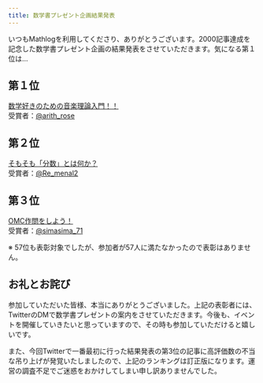 ```yaml
---
title: 数学書プレゼント企画結果発表
---
```


いつもMathlogを利用してくださり、ありがとうございます。2000記事達成を記念した数学書プレゼント企画の結果発表をさせていただきます。気になる第１位は...

<!--truncate-->

## 第１位
[数学好きのための音楽理論入門！！](mathlog.info/articles/2514)<br />
受賞者：[@arith_rose](https://twitter.com/arith_rose)

## 第２位
[そもそも「分数」とは何か？](https://mathlog.info/articles/2524)<br />
受賞者：[@Re_menal2](https://twitter.com/Re_menal2)

## 第３位
[OMC作問をしよう！](https://mathlog.info/articles/2499)<br />
受賞者：[@simasima_71](https://twitter.com/simasima_71)


※ 57位も表彰対象でしたが、参加者が57人に満たなかったので表彰はありません。

## お礼とお詫び
参加していただいた皆様、本当にありがとうございました。上記の表彰者には、TwitterのDMで数学書プレゼントの案内をさせていただきます。今後も、イベントを開催していきたいと思っていますので、その時も参加していただけると嬉しいです。

また、今回Twitterで一番最初に行った結果発表の第3位の記事に高評価数の不当な吊り上げが発覚いたしましたので、上記のランキングは訂正版になります。運営の調査不足でご迷惑をおかけしてしまい申し訳ありませんでした。
